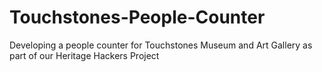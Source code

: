 # Touchstones-People-Counter
Developing a people counter for Touchstones Museum and Art Gallery as part of our Heritage Hackers Project
